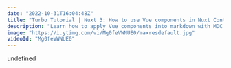 ```yaml
---
date: "2022-10-31T16:04:48Z"
title: "Turbo Tutorial | Nuxt 3: How to use Vue components in Nuxt Content v2"
description: "Learn how to apply Vue components into markdown with MDC and Nuxt 3\n\nFind the code for this tutorial here: https://github.com/Turbo-Tutorials/Nuxt3-turbos/tree/main/nuxt3-vue-components-in-content-v2\n\nVisit https://turbo-tutorials.dev/tutorials/nuxt-3-how-to-use-vue-components-in-nuxt-content-v2/ for more info.\n\nBrowse more tutorials here: https://turbo-tutorials.dev"
image: "https://i.ytimg.com/vi/Mg0feVWNUE0/maxresdefault.jpg"
videoId: "Mg0feVWNUE0"
---
```


undefined